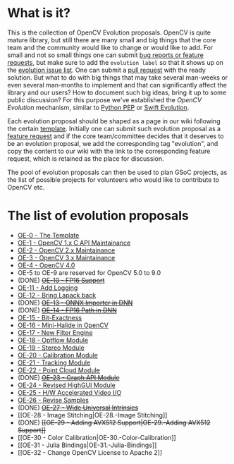 # What is it?

This is the collection of OpenCV Evolution proposals. OpenCV is quite mature library, but still there are many small and big things that the core team and the community would like to change or would like to add. For small and not so small things one can submit [bug reports or feature requests](https://github.com/opencv/opencv/issues), but make sure to add the `evolution label` so that it shows up on the [evolution issue list](https://github.com/opencv/opencv/labels/evolution). One can submit a [pull request](https://github.com/opencv/opencv/wiki/How_to_contribute) with the ready solution. But what to do with big things that may take several man-weeks or even several man-months to implement and that can significantly affect the library and our users? How to document such big ideas, bring it up to some public discussion? For this purpose we've established the _OpenCV Evolution_ mechanism, similar to [Python PEP](https://www.python.org/dev/peps/) or [Swift Evolution](https://github.com/apple/swift-evolution).

Each evolution proposal should be shaped as a page in our wiki following the certain [template](OpenCV-Evolution-Template). Initially one can submit such evolution proposal as a [feature request](https://github.com/opencv/opencv/issues) and if the core team/committee decides that it deserves to be an evolution proposal, we add the corresponding tag "evolution", and copy the content to our wiki with the link to  the corresponding feature request, which is retained as the place for discussion.

The pool of evolution proposals can then be used to plan GSoC projects, as the list of possible projects for volunteers who would like to contribute to OpenCV etc.

# The list of evolution proposals

* [OE-0 - The Template](OE-0.-Template)
* [OE-1 - OpenCV 1.x C API Maintainance](OE-1.-Old-C-API)
* [OE-2 - OpenCV 2.x Maintainance](OE-2.-OpenCV-2)
* [OE-3 - OpenCV 3.x Maintainance](OE-3.-OpenCV-3)
* [OE-4 - OpenCV 4.0](OE-4.-OpenCV-4)
* OE-5 to OE-9 are reserved for OpenCV 5.0 to 9.0
* (DONE) ~~[OE-10 - FP16 Support](OE-10.-FP16)~~
* [OE-11 - Add Logging](OE-11.-Logging)
* [OE-12 - Bring Lapack back](OE-12.-Lapack)
* (DONE) ~~[OE-13 - ONNX Importer in DNN](OE-13.-DNN-ONNX-Importer)~~
* (DONE) ~~[OE-14 - FP16 Path in DNN](OE-14.-DNN-FP16)~~
* [OE-15 - Bit-Exactness](OE-15.-Bit-Exactness)
* [OE-16 - Mini-Halide in OpenCV](OE-16.-Mini-Halide)
* [OE-17 - New Filter Engine](OE-17.-New-Filter-Engine)
* [OE-18 - Optflow Module](OE-18.-Module-Optflow)
* [OE-19 - Stereo Module](OE-19.-Module-Stereo)
* [OE-20 - Calibration Module](OE-20.-Module-Calibration)
* [OE-21 - Tracking Module](OE-21.-Module-Tracking)
* [OE-22 - Point Cloud Module](OE-22.-Module-Point-Cloud)
* (DONE) ~~[OE-23 - Graph API Module](OE-23.-Module-GAPI)~~
* [OE-24 - Revised HighGUI Module](OE-24.-Module-HighGUI)
* [OE-25 - H/W Accelerated Video I/O](OE-25.-Fast-VideoIO)
* [OE-26 - Revise Samples](OE-26.-Samples)
* (DONE) ~~[OE-27 - Wide Universal Intrinsics](OE-27.-Wide-Universal-Intrinsics)~~
* [[OE-28 - Image Stitching|OE-28.-Image Stitching]]
* (DONE) ~~[[OE-29 - Adding AVX512 Support|OE-29.-Adding AVX512 Support]]~~
* [[OE-30 - Color Calibration|OE-30.-Color-Calibration]]
* [[OE-31 - Julia Bindings|OE-31.-Julia-Bindings]]
* [[OE-32 - Change OpenCV License to Apache 2]]

